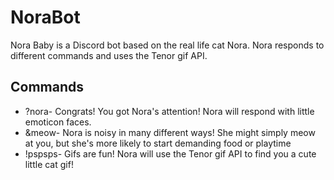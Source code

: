 # NoraBot
Nora Baby is a Discord bot based on the real life cat Nora. Nora responds to different commands and uses the Tenor gif API.

## Commands
* ?nora- Congrats! You got Nora's attention! Nora will respond with little emoticon faces.
* &meow- Nora is noisy in many different ways! She might simply meow at you, but she's more likely to start demanding food or playtime
* !pspsps- Gifs are fun! Nora will use the Tenor gif API to find you a cute little cat gif!
